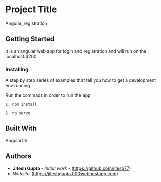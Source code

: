 # Project Title

Angular_registration

## Getting Started

It is an angular web app for login and registration and will run on the localhost:4200


### Installing

A step by step series of examples that tell you how to get a development env running

Run the commads in order to run the app

```
1. npm install
```



```
2. ng serve
```

## Built With

AngularCli
 

## Authors

* **Jitesh Gupta** - *Initial work* - (https://github.com/jitesh77)
* *Website*-(https://jiteshgupta.000webhostapp.com)



